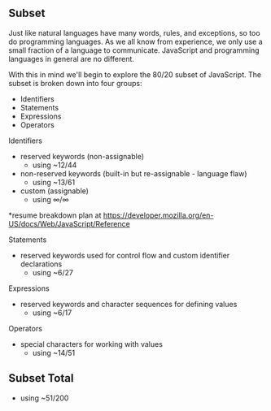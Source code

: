 ## Subset

Just like natural languages have many words, rules, and exceptions, so too do programming languages. As we all know from experience, we only use a small fraction of a language to communicate. JavaScript and programming languages in general are no different.

With this in mind we'll begin to explore the 80/20 subset of JavaScript. The subset is broken down into four groups:
- Identifiers
- Statements
- Expressions
- Operators

Identifiers
- reserved keywords (non-assignable)
  - using ~12/44
- non-reserved keywords (built-in but re-assignable - language flaw)
  - using ~13/61
- custom (assignable)
  - using ∞/∞

*resume breakdown plan at https://developer.mozilla.org/en-US/docs/Web/JavaScript/Reference

Statements
- reserved keywords used for control flow and custom identifier declarations
  - using ~6/27

Expressions
- reserved keywords and character sequences for defining values
  - using ~6/17

Operators
- special characters for working with values
  - using ~14/51

## Subset Total
 - using ~51/200
